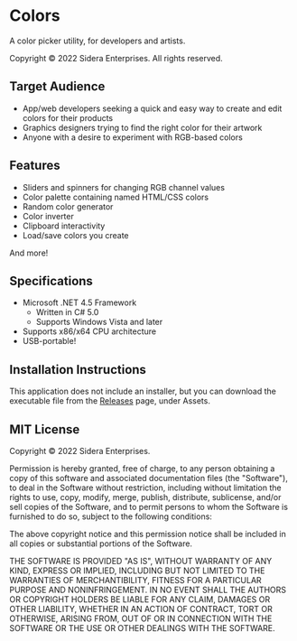 # Colors
A color picker utility, for developers and artists.

Copyright &copy; 2022 Sidera Enterprises.
All rights reserved.

## Target Audience
* App/web developers seeking a quick and easy way to create and edit colors for their products
* Graphics designers trying to find the right color for their artwork
* Anyone with a desire to experiment with RGB-based colors

## Features
* Sliders and spinners for changing RGB channel values
* Color palette containing named HTML/CSS colors
* Random color generator
* Color inverter
* Clipboard interactivity
* Load/save colors you create

And more!

## Specifications
* Microsoft .NET 4.5 Framework
  * Written in C# 5.0
  * Supports Windows Vista and later
* Supports x86/x64 CPU architecture
* USB-portable!

## Installation Instructions
This application does not include an installer, but you can download the executable file from the <a href="https://github.com/sidera-enterprises/Colors/releases/tag/v1.0.8071.28807">Releases</a> page, under Assets.

## MIT License
Copyright © 2022 Sidera Enterprises.

Permission is hereby granted, free of charge, to any person obtaining a copy of this software and associated documentation files (the "Software"), to deal in the Software without restriction, including without limitation the rights to use, copy, modify, merge, publish, distribute, sublicense, and/or sell copies of the Software, and to permit persons to whom the Software is furnished to do so, subject to the following conditions:

The above copyright notice and this permission notice shall be included in all copies or substantial portions of the Software.

THE SOFTWARE IS PROVIDED "AS IS", WITHOUT WARRANTY OF ANY KIND, EXPRESS OR IMPLIED, INCLUDING BUT NOT LIMITED TO THE WARRANTIES OF MERCHANTIBILITY, FITNESS FOR A PARTICULAR PURPOSE AND NONINFRINGEMENT. IN NO EVENT SHALL THE AUTHORS OR COPYRIGHT HOLDERS BE LIABLE FOR ANY CLAIM, DAMAGES OR OTHER LIABILITY, WHETHER IN AN ACTION OF CONTRACT, TORT OR OTHERWISE, ARISING FROM, OUT OF OR IN CONNECTION WITH THE SOFTWARE OR THE USE OR OTHER DEALINGS WITH THE SOFTWARE.
